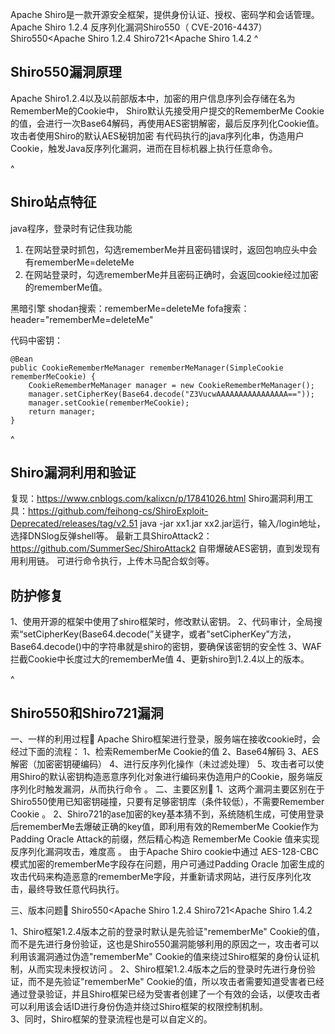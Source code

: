 Apache Shiro是一款开源安全框架，提供身份认证、授权、密码学和会话管理。
Apache Shiro 1.2.4 反序列化漏洞Shiro550（ CVE-2016-4437）
Shiro550<Apache Shiro 1.2.4
Shiro721<Apache Shiro 1.4.2
^
## **Shiro550漏洞原理**
Apache Shiro1.2.4以及以前部版本中，加密的用户信息序列会存储在名为RememberMe的Cookie中，
Shiro默认先接受用户提交的RememberMe Cookie的值，会进行一次Base64解码，再使用AES密钥解密，最后反序列化Cookie值。
攻击者使用Shiro的默认AES秘钥加密 有代码执行的java序列化串，伪造用户Cookie，触发Java反序列化漏洞，进而在目标机器上执行任意命令。


^
## **Shiro站点特征**
java程序，登录时有记住我功能
1. 在网站登录时抓包，勾选rememberMe并且密码错误时，返回包响应头中会有rememberMe=deleteMe
2. 在网站登录时，勾选rememberMe并且密码正确时，会返回cookie经过加密的rememberMe值。

黑暗引擎
shodan搜索：rememberMe=deleteMe
fofa搜索：header="rememberMe=deleteMe"

代码中密钥：
```
@Bean
public CookieRememberMeManager rememberMeManager(SimpleCookie rememberMeCookie) {
    CookieRememberMeManager manager = new CookieRememberMeManager();
    manager.setCipherKey(Base64.decode("Z3VucwAAAAAAAAAAAAAAAA=="));
    manager.setCookie(rememberMeCookie);
    return manager;
}
```
^
## **Shiro漏洞利用和验证**

复现：<https://www.cnblogs.com/kalixcn/p/17841026.html>
Shiro漏洞利用工具：<https://github.com/feihong-cs/ShiroExploit-Deprecated/releases/tag/v2.51> 
java -jar xx1.jar  xx2.jar运行，输入/login地址，选择DNSlog反弹shell等。
最新工具ShiroAttack2：<https://github.com/SummerSec/ShiroAttack2>
自带爆破AES密钥，直到发现有用利用链。
可进行命令执行，上传木马配合蚁剑等。



## **防护修复**
1、使用开源的框架中使用了shiro框架时，修改默认密钥。
2、代码审计，全局搜索“setCipherKey(Base64.decode(”关键字，或者"setCipherKey"方法，Base64.decode()中的字符串就是shiro的密钥，要确保该密钥的安全性
3、WAF拦截Cookie中长度过大的rememberMe值
4、更新shiro到1.2.4以上的版本。


^
## **Shiro550和Shiro721漏洞**
一、一样的利用过程🍺 
Apache Shiro框架进行登录，服务端在接收cookie时，会经过下面的流程： 
 1、检索RememberMe Cookie的值  2、Base64解码  3、AES解密（加密密钥硬编码）  4、进行反序列化操作（未过滤处理）  5、攻击者可以使用Shiro的默认密钥构造恶意序列化对象进行编码来伪造用户的Cookie，服务端反序列化时触发漏洞，从而执行命令  。
二、主要区别🍺 
1、这两个漏洞主要区别在于Shiro550使用已知密钥碰撞，只要有足够密钥库（条件较低），不需要Remember Cookie  。
2、Shiro721的ase加密的key基本猜不到，系统随机生成，可使用登录后rememberMe去爆破正确的key值，即利用有效的RememberMe Cookie作为Padding Oracle Attack的前缀，然后精心构造 RememberMe Cookie 值来实现反序列化漏洞攻击，难度高 。
由于Apache Shiro cookie中通过 AES-128-CBC 模式加密的rememberMe字段存在问题，用户可通过Padding Oracle 加密生成的攻击代码来构造恶意的rememberMe字段，并重新请求网站，进行反序列化攻击，最终导致任意代码执行。


三、版本问题🍺 
Shiro550<Apache Shiro 1.2.4
Shiro721<Apache Shiro 1.4.2

1、Shiro框架1.2.4版本之前的登录时默认是先验证"rememberMe" Cookie的值，而不是先进行身份验证，这也是Shiro550漏洞能够利用的原因之一，攻击者可以利用该漏洞通过伪造"rememberMe" Cookie的值来绕过Shiro框架的身份认证机制，从而实现未授权访问 。
2、Shiro框架1.2.4版本之后的登录时先进行身份验证，而不是先验证"rememberMe" Cookie的值，所以攻击者需要知道受害者已经通过登录验证，并且Shiro框架已经为受害者创建了一个有效的会话，以便攻击者可以利用该会话ID进行身份伪造并绕过Shiro框架的权限控制机制。  
3、同时，Shiro框架的登录流程也是可以自定义的。